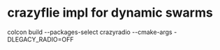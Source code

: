 # crazyflie impl for dynamic swarms

colcon build --packages-select crazyradio --cmake-args -DLEGACY_RADIO=OFF